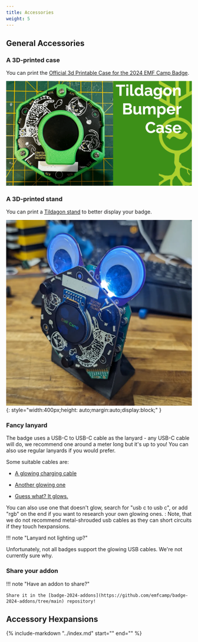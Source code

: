 ```yaml
---
title: Accessories
weight: 5
---
```


## General Accessories

### A 3D-printed case

You can print the [Official 3d Printable Case for the 2024 EMF Camp Badge](https://github.com/emfcamp/badge-2024-addons/tree/main/3d-printable-case).

![Badge bumper case](../images/badge-photos/Bumper%20Case.png)

### A 3D-printed stand

You can print a [Tildagon stand](https://www.printables.com/model/909352-tildagon-stand) to better display your badge.

![Tildagon stand](../images/badge-photos/stand.webp){: style="width:400px;height: auto;margin:auto;display:block;" }

### Fancy lanyard

The badge uses a USB-C to USB-C cable as the lanyard - any USB-C cable will do, we recommend one around a meter long but it's up to you! You can also use regular lanyards if you would prefer.

Some suitable cables are:

- [A glowing charging cable](https://www.amazon.co.uk/Charging-iPhone-Samsung-Galaxy-Laptops/dp/B0CQ2ZY9M6/)

- [Another glowing one](https://www.amazon.co.uk/Charger-Glowing-Aluminum-Charging-Colorful/dp/B0CNXTWL2M/)

- [Guess what? It glows.](https://www.amazon.co.uk/Sikai-Charger-Charging-Braeathing-Compatible/dp/B0BVW12VJ3/)

You can also use one that doesn't glow, search for "usb c to usb c", or add "rgb" on the end if you want to research your own glowing ones.
: Note, that we do not recommend metal-shrouded usb cables as they can short circuits if they touch hexpansions.

!!! note "Lanyard not lighting up?"

   Unfortunately, not all badges support the glowing USB cables. We're not currently sure why.

### Share your addon

!!! note "Have an addon to share?"

    Share it in the [badge-2024-addons](https://github.com/emfcamp/badge-2024-addons/tree/main) repository!

## Accessory Hexpansions

<div class="scroll-container">
{%
   include-markdown "../index.md"
   start="<!--hexpansions-start-->"
   end="<!--hexpansions-end-->"
%}
</div>

